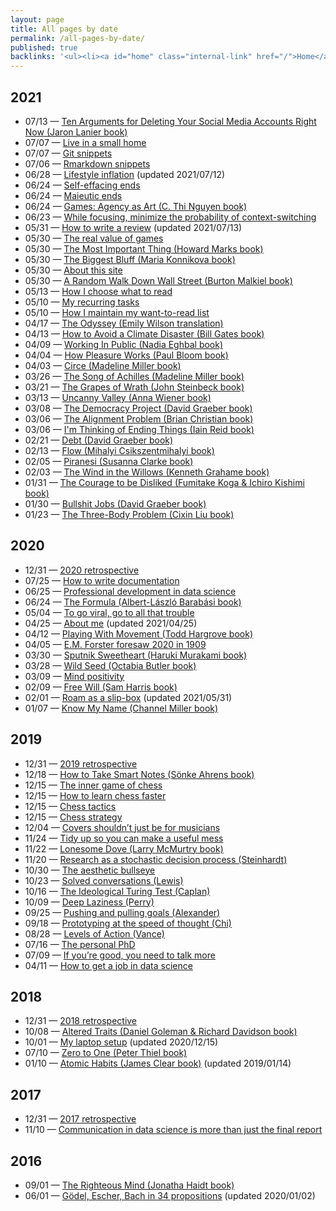 ```yaml
---
layout: page
title: All pages by date
permalink: /all-pages-by-date/
published: true
backlinks: '<ul><li><a id="home" class="internal-link" href="/">Home</a></li></ul>'
---
```



## 2021
- 07/13 — <a id="lanier-ten-arguments" class="internal-link" href="/lanier-ten-arguments/">Ten Arguments for Deleting Your Social Media Accounts Right Now (Jaron Lanier book)</a>
- 07/07 — <a id="live-in-a-small-home" class="internal-link" href="/live-in-a-small-home/">Live in a small home</a>
- 07/07 — <a id="git-snippets" class="internal-link" href="/git-snippets/">Git snippets</a>
- 07/06 — <a id="rmarkdown-snippets" class="internal-link" href="/rmarkdown-snippets/">Rmarkdown snippets</a>
- 06/28 — <a id="lifestyle-inflation" class="internal-link" href="/lifestyle-inflation/">Lifestyle inflation</a> (updated 2021/07/12)
- 06/24 — <a id="self-effacing-ends" class="internal-link" href="/self-effacing-ends/">Self-effacing ends</a>
- 06/24 — <a id="maieutic-ends" class="internal-link" href="/maieutic-ends/">Maieutic ends</a>
- 06/24 — <a id="nguyen-games" class="internal-link" href="/nguyen-games/">Games&#58; Agency as Art (C. Thi Nguyen book)</a>
- 06/23 — <a id="while-focusing-minimize-context-switching" class="internal-link" href="/while-focusing-minimize-context-switching/">While focusing, minimize the probability of context-switching</a>
- 05/31 — <a id="how-to-write-a-review" class="internal-link" href="/how-to-write-a-review/">How to write a review</a> (updated 2021/07/13)
- 05/30 — <a id="the-real-value-of-games" class="internal-link" href="/the-real-value-of-games/">The real value of games</a>
- 05/30 — <a id="marks-most-important-thing" class="internal-link" href="/marks-most-important-thing/">The Most Important Thing (Howard Marks book)</a>
- 05/30 — <a id="konnikova-biggest-bluff" class="internal-link" href="/konnikova-biggest-bluff/">The Biggest Bluff (Maria Konnikova book)</a>
- 05/30 — <a id="about-this-site" class="internal-link" href="/about-this-site/">About this site</a>
- 05/30 — <a id="malkiel-random-walk" class="internal-link" href="/malkiel-random-walk/">A Random Walk Down Wall Street (Burton Malkiel book)</a>
- 05/13 — <a id="how-i-choose-what-to-read" class="internal-link" href="/how-i-choose-what-to-read/">How I choose what to read</a>
- 05/10 — <a id="my-recurring-tasks" class="internal-link" href="/my-recurring-tasks/">My recurring tasks</a>
- 05/10 — <a id="how-i-maintain-my-want-to-read-list" class="internal-link" href="/how-i-maintain-my-want-to-read-list/">How I maintain my want-to-read list</a>
- 04/17 — <a id="homer-odyssey" class="internal-link" href="/homer-odyssey/">The Odyssey (Emily Wilson translation)</a>
- 04/13 — <a id="gates-climate-disaster" class="internal-link" href="/gates-climate-disaster/">How to Avoid a Climate Disaster (Bill Gates book)</a>
- 04/09 — <a id="eghbal-working-in-public" class="internal-link" href="/eghbal-working-in-public/">Working In Public (Nadia Eghbal book)</a>
- 04/04 — <a id="bloom-how-pleasure-works" class="internal-link" href="/bloom-how-pleasure-works/">How Pleasure Works (Paul Bloom book)</a>
- 04/03 — <a id="miller-circe" class="internal-link" href="/miller-circe/">Circe (Madeline Miller book)</a>
- 03/26 — <a id="miller-song-of-achilles" class="internal-link" href="/miller-song-of-achilles/">The Song of Achilles (Madeline Miller book)</a>
- 03/21 — <a id="steinbeck-grapes-of-wrath" class="internal-link" href="/steinbeck-grapes-of-wrath/">The Grapes of Wrath (John Steinbeck book)</a>
- 03/13 — <a id="wiener-uncanny-valley" class="internal-link" href="/wiener-uncanny-valley/">Uncanny Valley (Anna Wiener book)</a>
- 03/08 — <a id="graeber-democracy-project" class="internal-link" href="/graeber-democracy-project/">The Democracy Project (David Graeber book)</a>
- 03/06 — <a id="christian-alignment-problem" class="internal-link" href="/christian-alignment-problem/">The Alignment Problem (Brian Christian book)</a>
- 03/06 — <a id="reid-ending-things" class="internal-link" href="/reid-ending-things/">I'm Thinking of Ending Things (Iain Reid book)</a>
- 02/21 — <a id="graeber-debt" class="internal-link" href="/graeber-debt/">Debt (David Graeber book)</a>
- 02/13 — <a id="csikszentmihalyi-flow" class="internal-link" href="/csikszentmihalyi-flow/">Flow (Mihalyi Csikszentmihalyi book)</a>
- 02/05 — <a id="clarke-piranesi" class="internal-link" href="/clarke-piranesi/">Piranesi (Susanna Clarke book)</a>
- 02/03 — <a id="grahame-wind-in-the-willows" class="internal-link" href="/grahame-wind-in-the-willows/">The Wind in the Willows (Kenneth Grahame book)</a>
- 01/31 — <a id="kishimi-koga-courage" class="internal-link" href="/kishimi-koga-courage/">The Courage to be Disliked (Fumitake Koga & Ichiro Kishimi book)</a>
- 01/30 — <a id="graeber-bullshit-jobs" class="internal-link" href="/graeber-bullshit-jobs/">Bullshit Jobs (David Graeber book)</a>
- 01/23 — <a id="cixin-three-body-problem" class="internal-link" href="/cixin-three-body-problem/">The Three-Body Problem (Cixin Liu book)</a>

## 2020
- 12/31 — <a id="retrospective-2020" class="internal-link" href="/retrospective-2020/">2020 retrospective</a>
- 07/25 — <a id="how-to-write-documentation" class="internal-link" href="/how-to-write-documentation/">How to write documentation</a>
- 06/25 — <a id="professional-development-in-data-science" class="internal-link" href="/professional-development-in-data-science/">Professional development in data science</a>
- 06/24 — <a id="barabasi-the-formula" class="internal-link" href="/barabasi-the-formula/">The Formula (Albert-László Barabási book)</a>
- 05/04 — <a id="to-go-viral-go-to-all-that-trouble" class="internal-link" href="/to-go-viral-go-to-all-that-trouble/">To go viral, go to all that trouble</a>
- 04/25 — <a id="about-me" class="internal-link" href="/about-me/">About me</a> (updated 2021/04/25)
- 04/12 — <a id="hargrove-playing-with-movement" class="internal-link" href="/hargrove-playing-with-movement/">Playing With Movement (Todd Hargrove book)</a>
- 04/05 — <a id="the-machine-stops" class="internal-link" href="/the-machine-stops/">E.M. Forster foresaw 2020 in 1909</a>
- 03/30 — <a id="murakami-sputnik-sweetheart" class="internal-link" href="/murakami-sputnik-sweetheart/">Sputnik Sweetheart (Haruki Murakami book)</a>
- 03/28 — <a id="butler-wild-seed" class="internal-link" href="/butler-wild-seed/">Wild Seed (Octabia Butler book)</a>
- 03/09 — <a id="mind-positivity" class="internal-link" href="/mind-positivity/">Mind positivity</a>
- 02/09 — <a id="harris-free-will" class="internal-link" href="/harris-free-will/">Free Will (Sam Harris book)</a>
- 02/01 — <a id="roam-as-a-slip-box" class="internal-link" href="/roam-as-a-slip-box/">Roam as a slip-box</a> (updated 2021/05/31)
- 01/07 — <a id="miller-know-my-name" class="internal-link" href="/miller-know-my-name/">Know My Name (Channel Miller book)</a>

## 2019
- 12/31 — <a id="retrospective-2019" class="internal-link" href="/retrospective-2019/">2019 retrospective</a>
- 12/18 — <a id="ahrens-smart-notes" class="internal-link" href="/ahrens-smart-notes/">How to Take Smart Notes (Sönke Ahrens book)</a>
- 12/15 — <a id="inner-game-of-chess" class="internal-link" href="/inner-game-of-chess/">The inner game of chess</a>
- 12/15 — <a id="how-to-learn-chess-faster" class="internal-link" href="/how-to-learn-chess-faster/">How to learn chess faster</a>
- 12/15 — <a id="chess-tactics" class="internal-link" href="/chess-tactics/">Chess tactics</a>
- 12/15 — <a id="chess-strategy" class="internal-link" href="/chess-strategy/">Chess strategy</a>
- 12/04 — <a id="covers-shouldnt-just-be-for-musicians" class="internal-link" href="/covers-shouldnt-just-be-for-musicians/">Covers shouldn’t just be for musicians</a>
- 11/24 — <a id="tidy-up" class="internal-link" href="/tidy-up/">Tidy up so you can make a useful mess</a>
- 11/22 — <a id="mcmurtry-lonesome-dove" class="internal-link" href="/mcmurtry-lonesome-dove/">Lonesome Dove (Larry McMurtry book)</a>
- 11/20 — <a id="research-as-a-stochastic-decision-process" class="internal-link" href="/research-as-a-stochastic-decision-process/">Research as a stochastic decision process (Steinhardt)</a>
- 10/30 — <a id="aesthetic-bullseye" class="internal-link" href="/aesthetic-bullseye/">The aesthetic bullseye</a>
- 10/23 — <a id="solved-conversations" class="internal-link" href="/solved-conversations/">Solved conversations (Lewis)</a>
- 10/16 — <a id="ideological-turing-test" class="internal-link" href="/ideological-turing-test/">The Ideological Turing Test (Caplan)</a>
- 10/09 — <a id="deep-laziness" class="internal-link" href="/deep-laziness/">Deep Laziness (Perry)</a>
- 09/25 — <a id="pushing-and-pulling-goals" class="internal-link" href="/pushing-and-pulling-goals/">Pushing and pulling goals (Alexander)</a>
- 09/18 — <a id="prototyping-at-the-speed-of-thought" class="internal-link" href="/prototyping-at-the-speed-of-thought/">Prototyping at the speed of thought (Chi)</a>
- 08/28 — <a id="levels-of-action" class="internal-link" href="/levels-of-action/">Levels of Action (Vance)</a>
- 07/16 — <a id="personal-phd" class="internal-link" href="/personal-phd/">The personal PhD</a>
- 07/09 — <a id="talk-more" class="internal-link" href="/talk-more/">If you’re good, you need to talk more</a>
- 04/11 — <a id="how-to-get-a-job-in-data-science" class="internal-link" href="/how-to-get-a-job-in-data-science/">How to get a job in data science</a>

## 2018
- 12/31 — <a id="retrospective-2018" class="internal-link" href="/retrospective-2018/">2018 retrospective</a>
- 10/08 — <a id="goleman-and-davidson-altered-traits" class="internal-link" href="/goleman-and-davidson-altered-traits/">Altered Traits (Daniel Goleman & Richard Davidson book)</a>
- 10/01 — <a id="laptop-setup" class="internal-link" href="/laptop-setup/">My laptop setup</a> (updated 2020/12/15)
- 07/10 — <a id="thiel-zero-to-one" class="internal-link" href="/thiel-zero-to-one/">Zero to One (Peter Thiel book)</a>
- 01/10 — <a id="clear-atomic-habits" class="internal-link" href="/clear-atomic-habits/">Atomic Habits (James Clear book)</a> (updated 2019/01/14)

## 2017
- 12/31 — <a id="retrospective-2017" class="internal-link" href="/retrospective-2017/">2017 retrospective</a>
- 11/10 — <a id="communication-in-data-science" class="internal-link" href="/communication-in-data-science/">Communication in data science is more than just the final report</a>

## 2016
- 09/01 — <a id="haidt-righteous-mind" class="internal-link" href="/haidt-righteous-mind/">The Righteous Mind (Jonatha Haidt book)</a>
- 06/01 — <a id="hofstadter-godel-escher-bach" class="internal-link" href="/hofstadter-godel-escher-bach/">Gödel, Escher, Bach in 34 propositions</a> (updated 2020/01/02)
